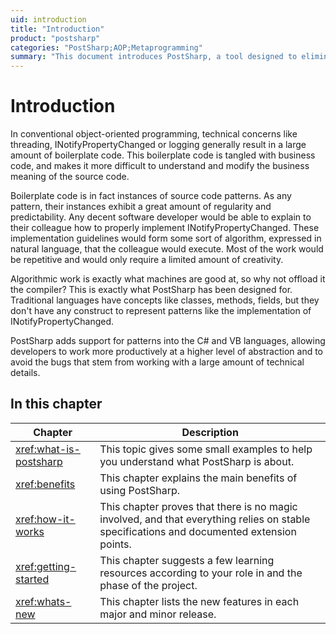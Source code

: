 ```yaml
---
uid: introduction
title: "Introduction"
product: "postsharp"
categories: "PostSharp;AOP;Metaprogramming"
summary: "This document introduces PostSharp, a tool designed to eliminate boilerplate code in object-oriented programming, enabling developers to work more efficiently and avoid bugs. The tool adds support for patterns into C# and VB languages."
---
```

# Introduction

In conventional object-oriented programming, technical concerns like threading, INotifyPropertyChanged or logging generally result in a large amount of boilerplate code. This boilerplate code is tangled with business code, and makes it more difficult to understand and modify the business meaning of the source code.

Boilerplate code is in fact instances of source code patterns. As any pattern, their instances exhibit a great amount of regularity and predictability. Any decent software developer would be able to explain to their colleague how to properly implement INotifyPropertyChanged. These implementation guidelines would form some sort of algorithm, expressed in natural language, that the colleague would execute. Most of the work would be repetitive and would only require a limited amount of creativity.

Algorithmic work is exactly what machines are good at, so why not offload it the compiler? This is exactly what PostSharp has been designed for. Traditional languages have concepts like classes, methods, fields, but they don't have any construct to represent patterns like the implementation of INotifyPropertyChanged.

PostSharp adds support for patterns into the C# and VB languages, allowing developers to work more productively at a higher level of abstraction and to avoid the bugs that stem from working with a large amount of technical details.


## In this chapter

| Chapter | Description |
|---------|-------------|
| <xref:what-is-postsharp> | This topic gives some small examples to help you understand what PostSharp is about. |
| <xref:benefits> | This chapter explains the main benefits of using PostSharp. |
| <xref:how-it-works> | This chapter proves that there is no magic involved, and that everything relies on stable specifications and documented extension points. |
| <xref:getting-started> | This chapter suggests a few learning resources according to your role in and the phase of the project. |
| <xref:whats-new> | This chapter lists the new features in each major and minor release. |


